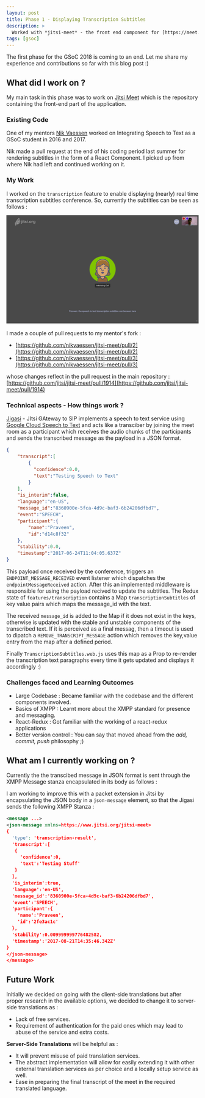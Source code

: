 ```yaml
---
layout: post
title: Phase 1 - Displaying Transcription Subtitles
description: >
  Worked with *jitsi-meet* - the front end component for [https://meet.jit.si](https://meet.jit.si).
tags: [gsoc]
---
```


The first phase for the GSoC 2018 is coming to an end.
Let me share my experience and contributions so far with this blog post :)

## What did I work on ?
My main task in this phase was to work on [Jitsi Meet](https://github.com/jitsi/jitsi-meet)
which is the repository containing the front-end part of the application. 

### Existing Code
One of my mentors [Nik Vaessen](https://github.com/nikvaessen) worked on
Integrating Speech to Text as a GSoC student in 2016 and 2017.

Nik made a pull request at the end of his coding period last summer for rendering
subtitles in the form of a React Component. I picked up from where Nik had left
and continued working on it.

### My Work
I worked on the `transcription` feature to enable displaying (nearly) real time transcription
subtitles conference. So, currently the subtitles can be seen as follows :

![Subtitles](/assets/img/blog/gsoc18-phase-1/subtitles.png)

I made a couple of pull requests to my mentor's fork :
- [https://github.com/nikvaessen/jitsi-meet/pull/2](https://github.com/nikvaessen/jitsi-meet/pull/2)
- [https://github.com/nikvaessen/jitsi-meet/pull/3](https://github.com/nikvaessen/jitsi-meet/pull/3)

whose changes reflect in the pull request in the main repository :<br>
[https://github.com/jitsi/jitsi-meet/pull/1914](https://github.com/jitsi/jitsi-meet/pull/1914)

### Technical aspects - How things work ?
[Jigasi](https://github.com/jitsi/jigasi) - JItsi GAteway to SIP implements a speech to text
service using [Google Cloud Speech to Text](https://cloud.google.com/speech-to-text/) and acts
like a transciber by joining the meet room as a participant which receives the audio chunks of
the participants and sends the transcribed message as the payload in a JSON format.

~~~json
{
    "transcript":[
        {
          "confidence":0.0,
          "text":"Testing Speech to Text"
        }
    ],
    "is_interim":false,
    "language":"en-US",
    "message_id":"8360900e-5fca-4d9c-baf3-6b24206dfbd7",
    "event":"SPEECH",
    "participant":{
        "name":"Praveen",
        "id":"d14c8f32"
    },
    "stability":0.0,
    "timestamp":"2017-06-24T11:04:05.637Z"
}
~~~

This payload once received by the conference, triggers an `ENDPOINT_MESSAGE_RECEIVED`
event listener which dispatches the `endpointMessageReceived` action. After this an
implemented middleware is responsible for using the payload recived to update the
subtitles. The Redux state of `features/transcription` contains a Map `transcriptionSubtitles`
of key value pairs which maps the message_id with the text.

The received `message_id` is added to the Map if it does not exist in the keys, otherwise is
updated with the stable and unstable components of the transcribed text. If it is perceived as
a final messag, then a timeout is used to dipatch a `REMOVE_TRANSCRIPT_MESSAGE` action which
removes the key,value entry from the map after a defined period.

Finally `TranscriptionSubtitles.web.js` uses this map as a Prop to re-render the transcription text
paragraphs every time it gets updated and displays it accordingly :)

### Challenges faced and Learning Outcomes
- Large Codebase : Became familiar with the codebase and the different components involved.
- Basics of XMPP : Learnt more about the XMPP standard for presence and messaging.
- React-Redux : Got familiar with the working of a react-redux applications
- Better version control : You can say that moved ahead from the *add, commit, push* philosophy ;)

## What am I currently working on ?
Currently the the transcibed message in JSON format is sent through the XMPP Message stanza 
encapsulated in its body as follows :

I am working to improve this with a packet extension in Jitsi by encapsulating the JSON body
in a `json-message` element, so that the Jigasi sends the following XMPP Stanza :
~~~xml
<message ...>
<json-message xmlns=https://www.jitsi.org/jitsi-meet>
{
  'type': 'transcription-result',
  'transcript':[
   {
     'confidence':0,
     'text':'Testing Stuff'
   }
  ],
  'is_interim':true,
  'language':'en-US',
  'message_id':'8360900e-5fca-4d9c-baf3-6b24206dfbd7',
  'event':'SPEECH',
  'participant':{
    'name':'Praveen',
    'id':'2fe3ac1c'
  },
  'stability':0.009999999776482582,
  'timestamp':'2017-08-21T14:35:46.342Z'
}
</json-message>
</message>
~~~

## Future Work
Initially we decided on going with the client-side translations but after proper research
in the available options, we decided to change it to server-side translations as :
- Lack of free services.
- Requirement of authentication for the paid ones which may lead to abuse of the service
and extra costs.

**Server-Side Translations** will be helpful as :
- It will prevent misuse of paid translation services.
- The abstract implementation will allow for easily extending it with other external translation
services as per choice and a locally setup service as well.
- Ease in preparing the final transcript of the meet in the required translated language.